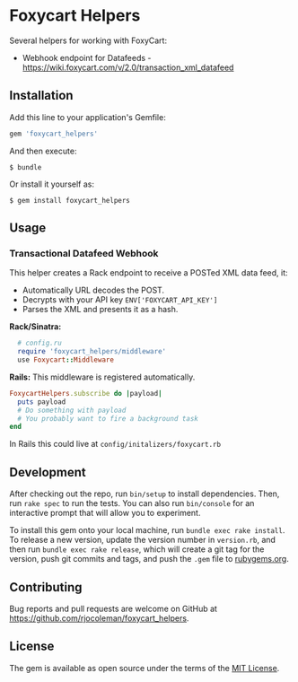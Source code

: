 # Foxycart Helpers

Several helpers for working with FoxyCart:

* Webhook endpoint for Datafeeds - https://wiki.foxycart.com/v/2.0/transaction_xml_datafeed

## Installation

Add this line to your application's Gemfile:

```ruby
gem 'foxycart_helpers'
```

And then execute:

`$ bundle`

Or install it yourself as:

`$ gem install foxycart_helpers`

## Usage

### Transactional Datafeed Webhook

This helper creates a Rack endpoint to receive a POSTed XML data feed, it:

* Automatically URL decodes the POST.
* Decrypts with your API key `ENV['FOXYCART_API_KEY']`
* Parses the XML and presents it as a hash.

__Rack/Sinatra:__

```ruby
  # config.ru
  require 'foxycart_helpers/middleware'
  use Foxycart::Middleware
```

__Rails:__ This middleware is registered automatically.

```ruby
FoxycartHelpers.subscribe do |payload|
  puts payload
  # Do something with payload
  # You probably want to fire a background task
end
```

In Rails this could live at `config/initalizers/foxycart.rb`

## Development

After checking out the repo, run `bin/setup` to install dependencies. Then, run `rake spec` to run the tests. You can also run `bin/console` for an interactive prompt that will allow you to experiment.

To install this gem onto your local machine, run `bundle exec rake install`. To release a new version, update the version number in `version.rb`, and then run `bundle exec rake release`, which will create a git tag for the version, push git commits and tags, and push the `.gem` file to [rubygems.org](https://rubygems.org).

## Contributing

Bug reports and pull requests are welcome on GitHub at https://github.com/rjocoleman/foxycart_helpers.


## License

The gem is available as open source under the terms of the [MIT License](http://opensource.org/licenses/MIT).
